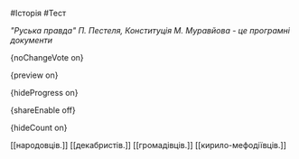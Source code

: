 #Історія #Тест

*"Руська правда" П. Пестеля, Конституція М. Муравйова - це програмні документи*

{noChangeVote on}

{preview on}

{hideProgress on}

{shareEnable off}

{hideCount on}

[[народовців.]]
[[декабристів.]]
[[громадівців.]]
[[кирило-мефодіївців.]]
